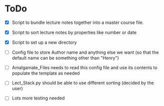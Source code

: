 # ToDo


- [x] Script to bundle lecture notes together into a master course file.
- [x] Script to sort lecture notes by properties like number or date
- [x] Script to set up a new directory



- [ ] Config file to store Author name and anything else we want (so that the default name can be something other than "Henry")
- [ ] Amalgamate_Files needs to read this config file and use its contents to populate the template as needed
- [ ] Lect_Stack.py should be able to use different sorting (decided by the user)


- [ ] Lots more testing needed

